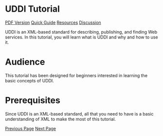 # UDDI Tutorial
[PDF Version](../uddi/uddi_pdf_version.md)
[Quick Guide](../uddi/uddi_quick_guide.md)
[Resources](../uddi/uddi_resources.md)
[Discussion](../uddi/uddi_discussion.md)

UDDI is an XML-based standard for describing, publishing, and finding Web services. In this tutorial, you will learn what is UDDI and why and how to use it.

# Audience
This tutorial has been designed for beginners interested in learning the basic concepts of UDDI.

# Prerequisites
Since UDDI is an XML-based standard, all that you need to have is a basic understanding of XML to make the most of this tutorial.


[Previous Page](../uddi/index.md) [Next Page](../uddi/uddi_overview.md) 
